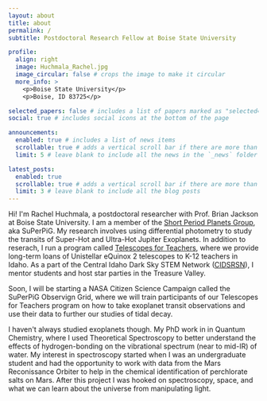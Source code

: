 ```yaml
---
layout: about
title: about
permalink: /
subtitle: Postdoctoral Research Fellow at Boise State University

profile:
  align: right
  image: Huchmala_Rachel.jpg
  image_circular: false # crops the image to make it circular
  more_info: >
    <p>Boise State University</p>
    <p>Boise, ID 83725</p>

selected_papers: false # includes a list of papers marked as "selected={true}"
social: true # includes social icons at the bottom of the page

announcements:
  enabled: true # includes a list of news items
  scrollable: true # adds a vertical scroll bar if there are more than 3 news items
  limit: 5 # leave blank to include all the news in the `_news` folder

latest_posts:
  enabled: true
  scrollable: true # adds a vertical scroll bar if there are more than 3 new posts items
  limit: 3 # leave blank to include all the blog posts
---
```


Hi! I'm Rachel Huchmala, a postdoctoral researcher with Prof. Brian Jackson at Boise State University. I am a member of the [Short Period Planets Group](http://www.astrojack.com/research/superpig/), aka SuPerPiG. My research involves using differential photometry to study the transits of Super-Hot and Ultra-Hot Jupiter Exoplanets. In addition to reserach, I run a program called [Telescopes for Teachers](boi.st/telescopes), where we provide long-term loans of Unistellar eQuinox 2 telescopes to K-12 teachers in Idaho. As a part of the Central Idaho Dark Sky STEM Network ([CIDSRSN](boi.st/NASA_CIDSRSN)), I mentor students and host star parties in the Treasure Valley.

Soon, I will be starting a NASA Citizen Science Campaign called the SuPerPiG Observign Grid, where we will train participants of our Telescopes for Teachers program on how to take exoplanet transit observations and use their data to further our studies of tidal decay. 

I haven't always studied exoplanets though. My PhD work in in Quantum Chemistry, where I used Theoretical Spectroscopy to better understand the effects of hydrogen-bonding on the vibrational spectrum (near to mid-IR) of water. My interest in spectroscopy started when I was an undergraduate student and had the opportunity to work with data from the Mars Reconissance Orbiter to help in the chemical identification of perchlorate salts on Mars. After this project I was hooked on spectroscopy, space, and what we can learn about the universe from manipulating light. 